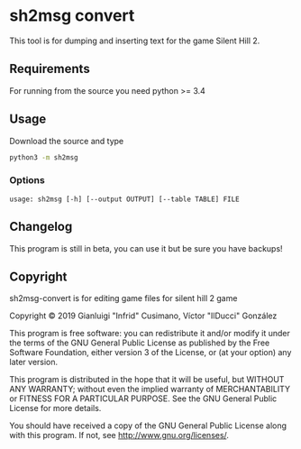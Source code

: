 # sh2msg convert
This tool is for dumping and inserting text for the game Silent Hill 2.

## Requirements
For running from the source you need python >= 3.4

## Usage

Download the source and type

```bash
python3 -m sh2msg
```

### Options

```
usage: sh2msg [-h] [--output OUTPUT] [--table TABLE] FILE
```

## Changelog

This program is still in beta, you can use it but be sure you 
have backups!

## Copyright

sh2msg-convert is for editing game files for silent hill 2 game

Copyright © 2019 Gianluigi "Infrid" Cusimano, Víctor "IlDucci" González

This program is free software: you can redistribute it and/or modify
it under the terms of the GNU General Public License as published by
the Free Software Foundation, either version 3 of the License, or
(at your option) any later version.

This program is distributed in the hope that it will be useful,
but WITHOUT ANY WARRANTY; without even the implied warranty of
MERCHANTABILITY or FITNESS FOR A PARTICULAR PURPOSE.  See the
GNU General Public License for more details.

You should have received a copy of the GNU General Public License
along with this program.  If not, see <http://www.gnu.org/licenses/>.
